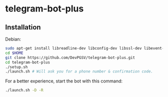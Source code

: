 telegram-bot-plus
=================

Installation
------------

Debian:

```bash
sudo apt-get install libreadline-dev libconfig-dev libssl-dev libevent-dev libjansson-dev python-dev make unzip git python-pip
cd $HOME
git clone https://github.com/DevPGSV/telegram-bot-plus.git
cd telegram-bot-plus
./setup.sh
./launch.sh # Will ask you for a phone number & confirmation code.
```

For a better experience, start the bot with this command:

```bash
./launch.sh -D -R
```